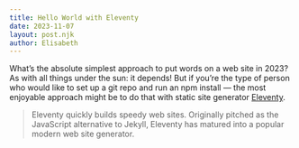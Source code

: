 ```yaml
---
title: Hello World with Eleventy
date: 2023-11-07
layout: post.njk
author: Elisabeth
---
```


What’s the absolute simplest approach to put words on a web site in 2023? As with all things under the sun: it depends! But if you’re the type of person who would like to set up a git repo and run an npm install — the most enjoyable approach might be to do that with static site generator [Eleventy](https://www.11ty.dev/docs/).

> Eleventy quickly builds speedy web sites. Originally pitched as the JavaScript alternative to Jekyll, Eleventy has matured into a popular modern web site generator.
